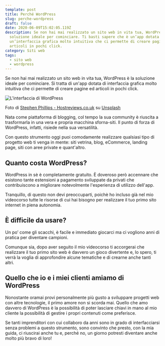 ```yaml
---
template: post
title: Perché WordPress
slug: perche-wordpress
draft: false
date: 2020-06-09T15:02:05.119Z
description: Se non hai mai realizzato un sito web in vita tua, WordPress è la
  soluzione ideale per cominciare. Ti basti sapere che è un’app dotata di
  un’interfaccia grafica molto intuitiva che ci permette di creare pagine ed
  articoli in pochi click.
category: Siti web
tags:
  - sito web
  - wordpress
---
```

Se non hai mai realizzato un sito web in vita tua, WordPress è la soluzione ideale per cominciare. Si tratta di un'app dotata di interfaccia grafica molto intuitiva che ci permette di creare pagine ed articoli in pochi click.

![L'interfaccia di WordPress](/media/sito-web-wordpress.jpg)

Foto di [Stephen Phillips - Hostreviews.co.uk](https://unsplash.com/@hostreviews?utm_source=unsplash&utm_medium=referral&utm_content=creditCopyText) su [Unsplash](https://unsplash.com/s/photos/wordpress?utm_source=unsplash&utm_medium=referral&utm_content=creditCopyText)

Nata come piattaforma di blogging, col tempo la sua community è riuscita a trasformarla in una vera e propria macchina sforna-siti. Il punto di forza di WordPress, infatti, risiede nella sua versatilità. 

Con questo strumento oggi puoi comodamente realizzare qualsiasi tipo di progetto web ti venga in mente: siti vetrina, blog, eCommerce, landing page, siti con aree private e quant'altro.

## Quanto costa WordPress?

WordPress in sè è completamente gratuito. È doveroso però accennare che esistono tante estensioni a pagamento sviluppate da privati che contribuiscono a migliorare notevolmente l'esperienza di utilizzo dell'app. 

Tranquillo, di questo non devi preoccuparti, poichè ho incluso già nel mio videocorso tutte le risorse di cui hai bisogno per realizzare il tuo primo sito internet in piena autonomia.

## È difficile da usare?

Un po’ come gli scacchi, è facile e immediato giocarci ma ci vogliono anni di pratica per diventare campioni. 

Comunque sia, dopo aver seguito il mio videocorso ti accorgerai che realizzare il tuo primo sito web è davvero un gioco divertente e, lo spero, ti verrà la voglia di approfondire alcune tematiche e di crearne anche tanti altri.

## Quello che io e i miei clienti amiamo di WordPress

Nonostante oramai provi personalmente più gusto a sviluppare progetti web con altre tecnologie, il primo amore non si scorda mai. Quello che amo davvero di WordPress è la possibilità di poter lasciare chiavi in mano al mio cliente la possibilità di gestire i propri contenuti come preferisce. 

Se tanti imprenditori con cui collaboro da anni sono in grado di interfacciarsi senza problemi a questo strumento, sono convinto che presto, con la mia guida, ci riuscirai anche tu e, perché no, un giorno potresti diventare anche molto più bravo di loro!